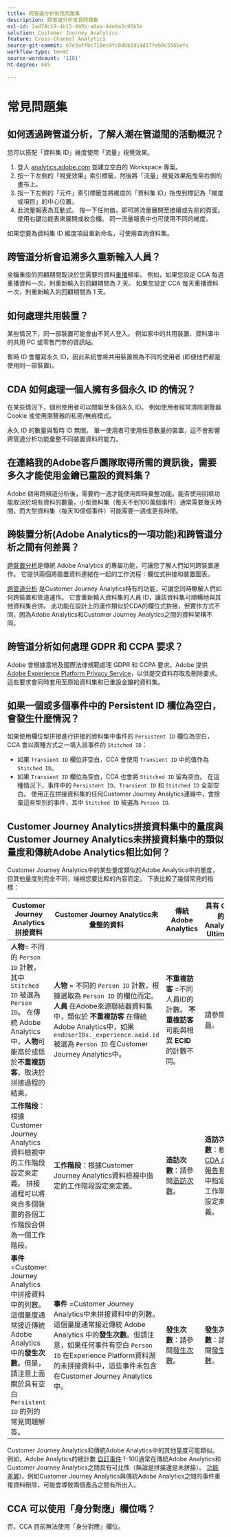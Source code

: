 ```yaml
---
title: 跨管道分析常見問題集
description: 跨管道分析常見問題集
exl-id: 2ad78c19-4b13-495b-a0aa-44e0a3c95b5e
solution: Customer Journey Analytics
feature: Cross-Channel Analytics
source-git-commit: e7e3affbc710ec4fc8d6b1d14d17feb8c556befc
workflow-type: tm+mt
source-wordcount: '1101'
ht-degree: 66%

---
```


# 常見問題集

## 如何透過跨管道分析，了解人潮在管道間的活動概況？

您可以搭配「資料集 ID」維度使用「流量」視覺效果。

1. 登入 [analytics.adobe.com](https://analytics.adobe.com) 並建立空白的  Workspace 專案。
2. 按一下左側的「視覺效果」索引標籤，然後將「流量」視覺效果拖曳至右側的畫布上。
3. 按一下左側的「元件」索引標籤並將維度的「資料集 ID」拖曳到標記為「維度或項目」的中心位置。
4. 此流量報表為互動式。 按一下任何值，即可將流量展開至接續或先前的頁面。 使用右鍵功能表來展開或收合欄。 同一流量報表中也可使用不同的維度。

如果您要為資料集 ID 維度項目重新命名，可使用查詢資料集。

## 跨管道分析會追溯多久重新輸入人員？

金鑰重設的回顧期間取決於您需要的資料[重播](replay.md)頻率。 例如，如果您設定 CCA 每週重播資料一次，則重新輸入的回顧期間為 7 天。 如果您設定 CCA 每天重播資料一次，則重新輸入的回顧期間為 1 天。

## 如何處理共用裝置？

某些情況下，同一部裝置可能會由不同人登入。 例如家中的共用裝置、資料庫中的共用 PC 或零售門市的資訊站。

暫時 ID 會覆寫永久 ID，因此系統會將共用裝置視為不同的使用者 (即便他們都是使用同一部裝置)。

## CDA 如何處理一個人擁有多個永久 ID 的情況？

在某些情況下，個別使用者可以關聯至多個永久 ID。 例如使用者經常清除瀏覽器 Cookie 或使用瀏覽器的私密/無痕模式。

永久 ID 的數量與暫時 ID 無關。 單一使用者可使用任意數量的裝置，這不會影響跨管道分析功能彙整不同裝置資料的能力。

## 在連絡我的Adobe客戶團隊取得所需的資訊後，需要多久才能使用金鑰已重設的資料集？

Adobe 啟用跨頻道分析後，需要約一週才能使用即時彙整功能。能否使用回填功能取決於現有資料的數量。小型資料集（每天不到100萬個事件）通常需要幾天時間，而大型資料集（每天10億個事件）可能需要一週或更長時間。

## 跨裝置分析(Adobe Analytics的一項功能)和跨管道分析之間有何差異？

[跨裝置分析](https://experienceleague.adobe.com/docs/analytics/components/cda/overview.html)是傳統 Adobe Analytics 的專屬功能，可讓您了解人們如何跨裝置運作。 它提供兩個將裝置資料連結在一起的工作流程：欄位式拚接和裝置圖表。

[跨管道分析](/help/cca/overview.md) 是Customer Journey Analytics特有的功能，可讓您同時瞭解人們如何跨裝置和管道運作。 它會重新輸入資料集的人員 ID，讓該資料集可順暢地與其他資料集合併。 此功能在設計上的運作類似於CDA的欄位式拚接，但實作方式不同，因為Adobe Analytics和Customer Journey Analytics之間的資料架構不同。

## 跨管道分析如何處理 GDPR 和 CCPA 要求？

Adobe 會根據當地及國際法律規範處理 GDPR 和 CCPA 要求。Adobe 提供 [Adobe Experience Platform Privacy Service](https://experienceleague.adobe.com/docs/experience-platform/privacy/home.html?lang=zh-Hant)，以供提交資料存取及刪除要求。 這些要求會同時套用至原始資料集和已重設金鑰的資料集。

## 如果一個或多個事件中的 Persistent ID 欄位為空白，會發生什麼情況？

如果使用欄位型拼接進行拼接的資料集中事件的 `Persistent ID` 欄位為空白，CCA 會以兩種方式之一填入該事件的 `Stitched ID`：

* 如果 `Transient ID` 欄位非空白，CCA 會使用 `Transient ID` 中的值作為 `Stitched ID`。
* 如果 `Transient ID` 欄位為空白，CCA 也會將 `Stitched ID` 留為空白。 在這種情況下，事件中的 `Persistent ID`、`Transient ID` 和 `Stitched ID` 全部空白。 使用正在拼接資料集的任何Customer Journey Analytics連線中，會捨棄這些型別的事件，其中 `Stitched ID` 被選為 `Person ID`.

## Customer Journey Analytics拼接資料集中的量度與Customer Journey Analytics未拼接資料集中的類似量度和傳統Adobe Analytics相比如何？

Customer Journey Analytics中的某些量度類似於Adobe Analytics中的量度，但其他量度則完全不同，端視您要比較的內容而定。 下表比較了幾個常見的指標：

| **Customer Journey Analytics拼接資料** | **Customer Journey Analytics未彙整的資料** | **傳統 Adobe Analytics** | **具有 CDA 的 Analytics Ultimate** |
| ----- | ----- | ----- | ----- |
| **人物**= 不同的 `Person ID` 計數，其中 `Stitched ID` 被選為 `Person ID`。 在傳統 Adobe Analytics 中，**人物**&#x200B;可能高於或低於&#x200B;**不重複訪客**，取決於拼接過程的結果。 | **人物** = 不同的 `Person ID` 計數，根據選取為 `Person ID` 的欄位而定。 **人員** 在Adobe來源聯結器資料集中，類似於 **不重複訪客** 在傳統Adobe Analytics中，如果 `endUserIDs._experience.aaid.id` 被選為 `Person ID` 在Customer Journey Analytics中。 | **不重複訪客** =不同人員ID的計數。 **不重複訪客**&#x200B;可能與相異 **ECID** 的計數不同。 | 請參閱[人員](https://experienceleague.adobe.com/docs/analytics/components/metrics/people.html?lang=zh-Hant)。 |
| **工作階段**：根據Customer Journey Analytics資料檢視中的工作階段設定來定義。 拼接過程可以將來自多個裝置的各個工作階段合併為一個工作階段。 | **工作階段**：根據Customer Journey Analytics資料檢視中指定的工作階段設定來定義。 | **造訪次數**：請參閱[造訪次數](https://experienceleague.adobe.com/docs/analytics/components/metrics/visits.html?lang=zh-Hant)。 | **造訪次數**：根據 [CDA 虛擬報告套裝](https://experienceleague.adobe.com/docs/analytics/components/cda/setup.html?lang=zh-Hant)中指定的工作階段設定來定義。 |
| **事件** =Customer Journey Analytics中拼接資料中的列數。 這個量度通常接近傳統 Adobe Analytics 中的&#x200B;**發生次數**。但是，請注意上面關於具有空白 `Persistent ID` 的列的常見問題解答。 | **事件** =Customer Journey Analytics中未拼接資料中的列數。 這個量度通常接近傳統 Adobe Analytics 中的&#x200B;**發生次數**。但請注意，如果任何事件有空白 `Person ID` 在Experience Platform資料湖的未拼接資料中，這些事件未包含在Customer Journey Analytics中。 | **發生次數**：請參閱[發生次數](https://experienceleague.adobe.com/docs/analytics/components/metrics/occurrences.html?lang=zh-Hant)。 | **發生次數**：請參閱[發生次數](https://experienceleague.adobe.com/docs/analytics/components/metrics/occurrences.html?lang=zh-Hant)。 |

Customer Journey Analytics和傳統Adobe Analytics中的其他量度可能類似。 例如，Adobe Analytics的總計數 [自訂事件](https://experienceleague.adobe.com/docs/analytics/components/metrics/custom-events.html?lang=zh-Hant) 1-100通常在傳統Adobe Analytics和Customer Journey Analytics之間具有可比性（無論是拼接還是未拼接）。 [功能差異](/help/getting-started/aa-vs-cja/cja-aa.md))，例如Customer Journey Analytics與傳統Adobe Analytics之間的事件重複資料刪除，可能會導致兩個產品之間有所出入。

## CCA 可以使用「身分對應」欄位嗎？

否，CCA 目前無法使用「身分對應」欄位。

